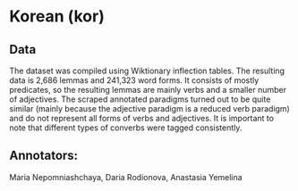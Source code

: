 # Korean (kor)

## Data 
The dataset was compiled using Wiktionary inflection tables. The resulting data is 2,686 lemmas and 241,323 word forms. It consists of mostly predicates, so the resulting lemmas are mainly verbs and a smaller number of adjectives. The scraped annotated paradigms turned out to be quite similar (mainly because the adjective paradigm is a reduced verb paradigm) and do not represent all forms of verbs and adjectives. It is important to note that different types of converbs were tagged consistently.

## Annotators: 
Maria Nepomniashchaya, Daria Rodionova, Anastasia Yemelina
